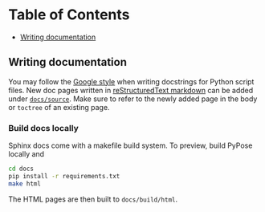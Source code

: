 # Table of Contents

- [Writing documentation](#writing-documentation)

## Writing documentation

You may follow the [Google style](https://sphinxcontrib-napoleon.readthedocs.io/en/latest/example_google.html) when writing docstrings for Python script files. New doc pages written in [reStructuredText markdown](https://www.sphinx-doc.org/en/master/usage/restructuredtext/basics.html) can be added under [`docs/source`](docs/source). Make sure to refer to the newly added page in the body or `toctree` of an existing page.

### Build docs locally

Sphinx docs come with a makefile build system. To preview, build PyPose locally and

```bash
cd docs
pip install -r requirements.txt
make html
```

The HTML pages are then built to `docs/build/html`.
